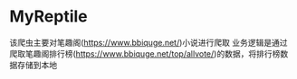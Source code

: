 # MyReptile
该爬虫主要对笔趣阁(https://www.bbiquge.net/)小说进行爬取
业务逻辑是通过爬取笔趣阁排行榜(https://www.bbiquge.net/top/allvote/)的数据，将排行榜数据存储到本地
